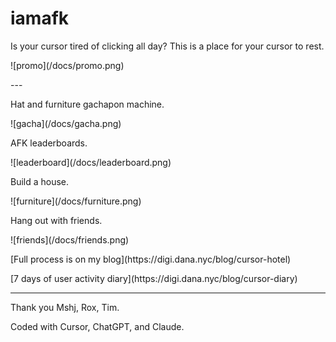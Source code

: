 # iamafk
<p>Is your cursor tired of clicking all day? This is a place for your cursor to rest.</p>
<p>![promo](/docs/promo.png)</p>
---

<p>Hat and furniture gachapon machine.</p>
<p>![gacha](/docs/gacha.png)</p>

<p>AFK leaderboards.</p>
<p>![leaderboard](/docs/leaderboard.png)</p>

<p>Build a house.</p>
<p>![furniture](/docs/furniture.png)</p>

<p>Hang out with friends.</p>
<p>![friends](/docs/friends.png)</p>

<p>[Full process is on my blog](https://digi.dana.nyc/blog/cursor-hotel)</p>
<p>[7 days of user activity diary](https://digi.dana.nyc/blog/cursor-diary)</p>

---

<p>Thank you Mshj, Rox, Tim.</p>
<p>Coded with Cursor, ChatGPT, and Claude.</p>
